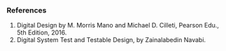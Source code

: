 ### References

1. Digital Design by M. Morris Mano and Michael D. Cilleti, Pearson Edu., 5th Edition, 2016.
2. Digital System Test and Testable Design, by Zainalabedin Navabi.

    

